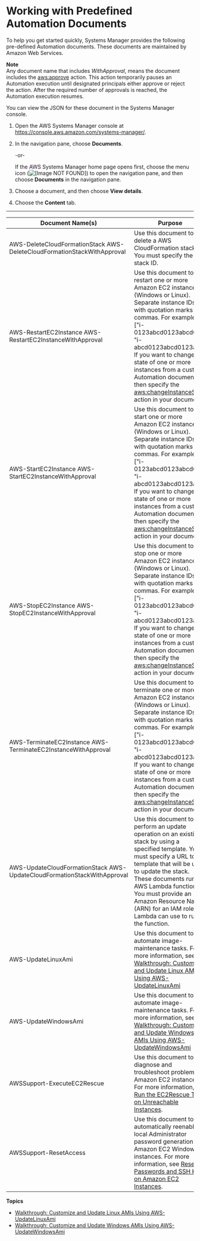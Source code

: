 # Working with Predefined Automation Documents<a name="automation-awsdocs"></a>

To help you get started quickly, Systems Manager provides the following pre\-defined Automation documents\. These documents are maintained by Amazon Web Services\. 

**Note**  
Any document name that includes *WithApproval*, means the document includes the [aws:approve](automation-actions.md#automation-action-approve) action\. This action temporarily pauses an Automation execution until designated principals either approve or reject the action\. After the required number of approvals is reached, the Automation execution resumes\. 

You can view the JSON for these document in the Systems Manager console\.

1. Open the AWS Systems Manager console at [https://console\.aws\.amazon\.com/systems\-manager/](https://console.aws.amazon.com/systems-manager/)\.

1. In the navigation pane, choose **Documents**\.

   \-or\-

   If the AWS Systems Manager home page opens first, choose the menu icon \(![\[Image NOT FOUND\]](http://docs.aws.amazon.com/systems-manager/latest/userguide/images/menu-icon-small.png)\) to open the navigation pane, and then choose **Documents** in the navigation pane\.

1. Choose a document, and then choose **View details**\.

1. Choose the **Content** tab\.


****  

| Document Name\(s\) | Purpose | 
| --- | --- | 
|  AWS\-DeleteCloudFormationStack AWS\-DeleteCloudFormationStackWithApproval  |  Use this document to delete a AWS CloudFormation stack\. You must specify the stack ID\.  | 
|  AWS\-RestartEC2Instance AWS\-RestartEC2InstanceWithApproval  |  Use this document to restart one or more Amazon EC2 instances \(Windows or Linux\)\. Separate instance IDs with quotation marks and commas\. For example, \["i\-0123abcd0123abcd0", "i\-abcd0123abcd0123a"\]\. If you want to change the state of one or more instances from a custom Automation document, then specify the [aws:changeInstanceState](automation-actions.md#automation-action-changestate) action in your document\.  | 
|  AWS\-StartEC2Instance AWS\-StartEC2InstanceWithApproval  |  Use this document to start one or more Amazon EC2 instances \(Windows or Linux\)\. Separate instance IDs with quotation marks and commas\. For example, \["i\-0123abcd0123abcd0", "i\-abcd0123abcd0123a"\]\. If you want to change the state of one or more instances from a custom Automation document, then specify the [aws:changeInstanceState](automation-actions.md#automation-action-changestate) action in your document\.  | 
|  AWS\-StopEC2Instance AWS\-StopEC2InstanceWithApproval  |  Use this document to stop one or more Amazon EC2 instances \(Windows or Linux\)\. Separate instance IDs with quotation marks and commas\. For example, \["i\-0123abcd0123abcd0", "i\-abcd0123abcd0123a"\]\. If you want to change the state of one or more instances from a custom Automation document, then specify the [aws:changeInstanceState](automation-actions.md#automation-action-changestate) action in your document\.  | 
|  AWS\-TerminateEC2Instance AWS\-TerminateEC2InstanceWithApproval  |  Use this document to terminate one or more Amazon EC2 instances \(Windows or Linux\)\. Separate instance IDs with quotation marks and commas\. For example, \["i\-0123abcd0123abcd0", "i\-abcd0123abcd0123a"\]\. If you want to change the state of one or more instances from a custom Automation document, then specify the [aws:changeInstanceState](automation-actions.md#automation-action-changestate) action in your document\.  | 
|  AWS\-UpdateCloudFormationStack AWS\-UpdateCloudFormationStackWithApproval  |  Use this document to perform an update operation on an existing stack by using a specified template\. You must specify a URL to the template that will be used to update the stack\. These documents run a AWS Lambda function\. You must provide an Amazon Resource Name \(ARN\) for an IAM role that Lambda can use to run the function\.  | 
|  AWS\-UpdateLinuxAmi  |  Use this document to automate image\-maintenance tasks\. For more information, see [Walkthrough: Customize and Update Linux AMIs Using AWS\-UpdateLinuxAmi](automation-awsdocs-linux.md)  | 
|  AWS\-UpdateWindowsAmi  |  Use this document to automate image\-maintenance tasks\. For more information, see [Walkthrough: Customize and Update Windows AMIs Using AWS\-UpdateWindowsAmi](automation-awsdocs-win.md)  | 
|  AWSSupport\-ExecuteEC2Rescue  |  Use this document to diagnose and troubleshoot problems on Amazon EC2 instances\. For more information, see [Run the EC2Rescue Tool on Unreachable Instances](automation-ec2rescue.md)\.  | 
|  AWSSupport\-ResetAccess  |  Use this document to automatically reenable local Administrator password generation on Amazon EC2 Windows instances\. For more information, see [Reset Passwords and SSH Keys on Amazon EC2 Instances](automation-ec2reset.md)\.  | 

**Topics**
+ [Walkthrough: Customize and Update Linux AMIs Using AWS\-UpdateLinuxAmi](automation-awsdocs-linux.md)
+ [Walkthrough: Customize and Update Windows AMIs Using AWS\-UpdateWindowsAmi](automation-awsdocs-win.md)